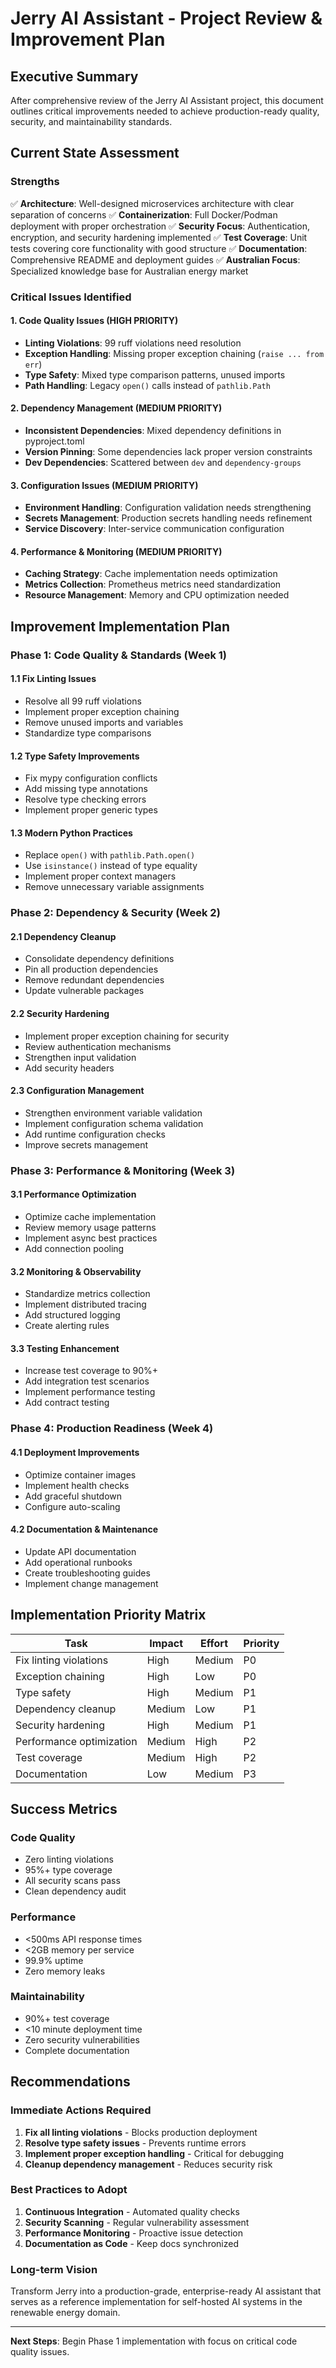 # Jerry AI Assistant - Project Review & Improvement Plan

## Executive Summary

After comprehensive review of the Jerry AI Assistant project, this document outlines critical improvements needed to achieve production-ready quality, security, and maintainability standards.

## Current State Assessment

### Strengths
✅ **Architecture**: Well-designed microservices architecture with clear separation of concerns
✅ **Containerization**: Full Docker/Podman deployment with proper orchestration
✅ **Security Focus**: Authentication, encryption, and security hardening implemented
✅ **Test Coverage**: Unit tests covering core functionality with good structure
✅ **Documentation**: Comprehensive README and deployment guides
✅ **Australian Focus**: Specialized knowledge base for Australian energy market

### Critical Issues Identified

#### 1. Code Quality Issues (HIGH PRIORITY)
- **Linting Violations**: 99 ruff violations need resolution
- **Exception Handling**: Missing proper exception chaining (`raise ... from err`)
- **Type Safety**: Mixed type comparison patterns, unused imports
- **Path Handling**: Legacy `open()` calls instead of `pathlib.Path`

#### 2. Dependency Management (MEDIUM PRIORITY)  
- **Inconsistent Dependencies**: Mixed dependency definitions in pyproject.toml
- **Version Pinning**: Some dependencies lack proper version constraints
- **Dev Dependencies**: Scattered between `dev` and `dependency-groups`

#### 3. Configuration Issues (MEDIUM PRIORITY)
- **Environment Handling**: Configuration validation needs strengthening
- **Secrets Management**: Production secrets handling needs refinement
- **Service Discovery**: Inter-service communication configuration

#### 4. Performance & Monitoring (MEDIUM PRIORITY)
- **Caching Strategy**: Cache implementation needs optimization
- **Metrics Collection**: Prometheus metrics need standardization
- **Resource Management**: Memory and CPU optimization needed

## Improvement Implementation Plan

### Phase 1: Code Quality & Standards (Week 1)

#### 1.1 Fix Linting Issues
- Resolve all 99 ruff violations
- Implement proper exception chaining
- Remove unused imports and variables
- Standardize type comparisons

#### 1.2 Type Safety Improvements
- Fix mypy configuration conflicts
- Add missing type annotations
- Resolve type checking errors
- Implement proper generic types

#### 1.3 Modern Python Practices
- Replace `open()` with `pathlib.Path.open()`
- Use `isinstance()` instead of type equality
- Implement proper context managers
- Remove unnecessary variable assignments

### Phase 2: Dependency & Security (Week 2)

#### 2.1 Dependency Cleanup
- Consolidate dependency definitions
- Pin all production dependencies
- Remove redundant dependencies
- Update vulnerable packages

#### 2.2 Security Hardening
- Implement proper exception chaining for security
- Review authentication mechanisms
- Strengthen input validation
- Add security headers

#### 2.3 Configuration Management
- Strengthen environment variable validation
- Implement configuration schema validation
- Add runtime configuration checks
- Improve secrets management

### Phase 3: Performance & Monitoring (Week 3)

#### 3.1 Performance Optimization
- Optimize cache implementation
- Review memory usage patterns
- Implement async best practices
- Add connection pooling

#### 3.2 Monitoring & Observability
- Standardize metrics collection
- Implement distributed tracing
- Add structured logging
- Create alerting rules

#### 3.3 Testing Enhancement
- Increase test coverage to 90%+
- Add integration test scenarios
- Implement performance testing
- Add contract testing

### Phase 4: Production Readiness (Week 4)

#### 4.1 Deployment Improvements
- Optimize container images
- Implement health checks
- Add graceful shutdown
- Configure auto-scaling

#### 4.2 Documentation & Maintenance
- Update API documentation
- Add operational runbooks
- Create troubleshooting guides
- Implement change management

## Implementation Priority Matrix

| Task | Impact | Effort | Priority |
|------|--------|--------|----------|
| Fix linting violations | High | Medium | P0 |
| Exception chaining | High | Low | P0 |
| Type safety | High | Medium | P1 |
| Dependency cleanup | Medium | Low | P1 |
| Security hardening | High | Medium | P1 |
| Performance optimization | Medium | High | P2 |
| Test coverage | Medium | High | P2 |
| Documentation | Low | Medium | P3 |

## Success Metrics

### Code Quality
- Zero linting violations
- 95%+ type coverage
- All security scans pass
- Clean dependency audit

### Performance  
- <500ms API response times
- <2GB memory per service
- 99.9% uptime
- Zero memory leaks

### Maintainability
- 90%+ test coverage
- <10 minute deployment time
- Zero security vulnerabilities
- Complete documentation

## Recommendations

### Immediate Actions Required
1. **Fix all linting violations** - Blocks production deployment
2. **Resolve type safety issues** - Prevents runtime errors
3. **Implement proper exception handling** - Critical for debugging
4. **Cleanup dependency management** - Reduces security risk

### Best Practices to Adopt
1. **Continuous Integration** - Automated quality checks
2. **Security Scanning** - Regular vulnerability assessment
3. **Performance Monitoring** - Proactive issue detection
4. **Documentation as Code** - Keep docs synchronized

### Long-term Vision
Transform Jerry into a production-grade, enterprise-ready AI assistant that serves as a reference implementation for self-hosted AI systems in the renewable energy domain.

---

**Next Steps**: Begin Phase 1 implementation with focus on critical code quality issues.